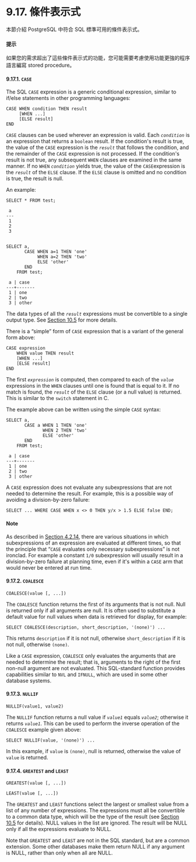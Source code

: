 # 9.17. 條件表示式

本節介紹 PostgreSQL 中符合 SQL 標準可用的條件表示式。

#### 提示

如果您的需求超出了這些條件表示式的功能，您可能需要考慮使用功能更強的程序語言編寫 stored procedure。

#### 9.17.1. `CASE`

The SQL `CASE` expression is a generic conditional expression, similar to if/else statements in other programming languages:

```text
CASE WHEN condition THEN result
     [WHEN ...]
     [ELSE result]
END
```

`CASE` clauses can be used wherever an expression is valid. Each _`condition`_ is an expression that returns a `boolean` result. If the condition's result is true, the value of the `CASE` expression is the _`result`_ that follows the condition, and the remainder of the `CASE` expression is not processed. If the condition's result is not true, any subsequent `WHEN` clauses are examined in the same manner. If no `WHEN` _`condition`_ yields true, the value of the `CASE`expression is the _`result`_ of the `ELSE` clause. If the `ELSE` clause is omitted and no condition is true, the result is null.

An example:

```text
SELECT * FROM test;

 a
---
 1
 2
 3


SELECT a,
       CASE WHEN a=1 THEN 'one'
            WHEN a=2 THEN 'two'
            ELSE 'other'
       END
    FROM test;

 a | case
---+-------
 1 | one
 2 | two
 3 | other
```

The data types of all the _`result`_ expressions must be convertible to a single output type. See [Section 10.5](https://www.postgresql.org/docs/10/static/typeconv-union-case.html) for more details.

There is a “simple” form of `CASE` expression that is a variant of the general form above:

```text
CASE expression
    WHEN value THEN result
    [WHEN ...]
    [ELSE result]
END
```

The first _`expression`_ is computed, then compared to each of the _`value`_ expressions in the `WHEN` clauses until one is found that is equal to it. If no match is found, the _`result`_ of the `ELSE` clause \(or a null value\) is returned. This is similar to the `switch` statement in C.

The example above can be written using the simple `CASE` syntax:

```text
SELECT a,
       CASE a WHEN 1 THEN 'one'
              WHEN 2 THEN 'two'
              ELSE 'other'
       END
    FROM test;

 a | case
---+-------
 1 | one
 2 | two
 3 | other
```

A `CASE` expression does not evaluate any subexpressions that are not needed to determine the result. For example, this is a possible way of avoiding a division-by-zero failure:

```text
SELECT ... WHERE CASE WHEN x <> 0 THEN y/x > 1.5 ELSE false END;
```

#### Note

As described in [Section 4.2.14](https://www.postgresql.org/docs/10/static/sql-expressions.html#SYNTAX-EXPRESS-EVAL), there are various situations in which subexpressions of an expression are evaluated at different times, so that the principle that “`CASE` evaluates only necessary subexpressions” is not ironclad. For example a constant `1/0` subexpression will usually result in a division-by-zero failure at planning time, even if it's within a `CASE` arm that would never be entered at run time.

#### 9.17.2. `COALESCE`

```text
COALESCE(value [, ...])
```

The `COALESCE` function returns the first of its arguments that is not null. Null is returned only if all arguments are null. It is often used to substitute a default value for null values when data is retrieved for display, for example:

```text
SELECT COALESCE(description, short_description, '(none)') ...
```

This returns `description` if it is not null, otherwise `short_description` if it is not null, otherwise `(none)`.

Like a `CASE` expression, `COALESCE` only evaluates the arguments that are needed to determine the result; that is, arguments to the right of the first non-null argument are not evaluated. This SQL-standard function provides capabilities similar to `NVL` and `IFNULL`, which are used in some other database systems.

#### 9.17.3. `NULLIF`

```text
NULLIF(value1, value2)
```

The `NULLIF` function returns a null value if _`value1`_ equals _`value2`_; otherwise it returns _`value1`_. This can be used to perform the inverse operation of the `COALESCE` example given above:

```text
SELECT NULLIF(value, '(none)') ...
```

In this example, if `value` is `(none)`, null is returned, otherwise the value of `value` is returned.

#### 9.17.4. `GREATEST` and `LEAST`

```text
GREATEST(value [, ...])
```

```text
LEAST(value [, ...])
```

The `GREATEST` and `LEAST` functions select the largest or smallest value from a list of any number of expressions. The expressions must all be convertible to a common data type, which will be the type of the result \(see [Section 10.5](https://www.postgresql.org/docs/10/static/typeconv-union-case.html) for details\). NULL values in the list are ignored. The result will be NULL only if all the expressions evaluate to NULL.

Note that `GREATEST` and `LEAST` are not in the SQL standard, but are a common extension. Some other databases make them return NULL if any argument is NULL, rather than only when all are NULL.

